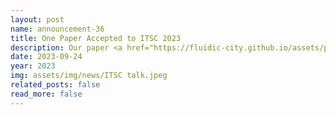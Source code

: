 ```yaml
---
layout: post
name: announcement-36
title: One Paper Accepted to ITSC​ 2023
description: Our paper <a href="https://fluidic-city.github.io/assets/pdf/Villarreal2023Chat.pdf"> Can ChatGPT Enable ITS? The Case of Mixed Traffic Control via Reinforcement Learning </a> has been accepted to IEEE International Conference on Intelligent Transportation Systems ITSC 2023. Congratulations to all the authors!
date: 2023-09-24
year: 2023
img: assets/img/news/ITSC talk.jpeg
related_posts: false
read_more: false
---
```

